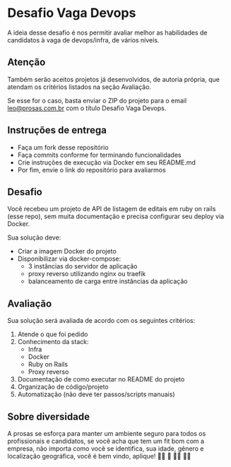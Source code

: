 Desafio Vaga Devops
===================

A ideia desse desafio é nos permitir avaliar melhor as habilidades de
candidatos à vaga de devops/infra, de vários níveis.

## Atenção

Também serão aceitos projetos já desenvolvidos, de autoria própria,
que atendam os critérios listados na seção Avaliação.

Se esse for o caso, basta enviar o ZIP do projeto para o email
leo@prosas.com.br com o título Desafio Vaga Devops.

Instruções de entrega
---------------------

- Faça um fork desse repositório
- Faça commits conforme for terminando funcionalidades
- Crie instruções de execução via Docker em seu README.md
- Por fim, envie o link do repositório para avaliarmos

Desafio
-------

Você recebeu um projeto de API de listagem de editais em ruby on rails (esse
repo), sem muita documentação e precisa configurar seu deploy via Docker.

Sua solução deve:

- Criar a imagem Docker do projeto
- Disponibilizar via docker-compose:
    - 3 instâncias do servidor de aplicação
    - proxy reverso utilizando nginx ou traefik
    - balanceamento de carga entre instâncias da aplicação

Avaliação
---------

Sua solução será avaliada de acordo com os seguintes critérios:

1. Atende o que foi pedido
2. Conhecimento da stack:
    - Infra
    - Docker
    - Ruby on Rails
    - Proxy reverso
3. Documentação de como executar no README do projeto
4. Organização de código/projeto
5. Automatização (não deve ter passos/scripts manuais)


Sobre diversidade
-----------------

A prosas se esforça para manter um ambiente seguro para todos os profissionais
e candidatos, se você acha que tem um fit bom com a empresa, não importa como
você se identifica, sua idade, gênero e localização geográfica, você é bem 
vindo, aplique! :rainbow_flag: :brown_heart: :curly_haired_woman: :person_white_hair:

